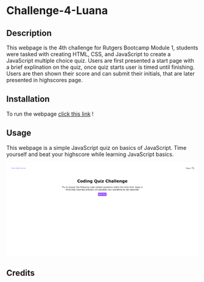 # Challenge-4-Luana

## Description
This webpage is the 4th challenge for Rutgers Bootcamp Module 1, students were tasked with creating HTML, CSS, and JavaScript to create a JavaScript multiple choice quiz. Users are first presented a start page with a brief explination on the quiz, once quiz starts user is timed until finishing. Users are then shown their score and can submit their initials, that are later presented in highscores page.

## Installation
To run the webpage [click this link](https://luanaparedes.github.io/Callenge-3-Luana-Paredes/) !

## Usage
This webpage is a simple JavaScript quiz on basics of JavaScript. Time yourself and beat your highscore while learning JavaScript basics.

![Quiz Webpage](\assets\screenshot.png)

## Credits

